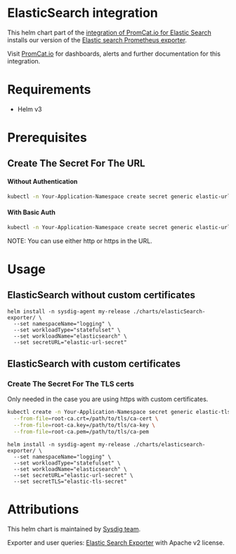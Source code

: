 # ElasticSearch integration
This helm chart part of the [integration of PromCat.io for Elastic Search](https://promcat.io/apps/elasticsearch) installs our version of the [Elastic search Prometheus exporter](https://github.com/prometheus-community/elasticsearch_exporter).

Visit [PromCat.io](https://promcat.io/apps/elasticsearch) for dashboards, alerts and further documentation for this integration. 

# Requirements
* Helm v3

# Prerequisites
## Create The Secret For The URL
#### Without Authentication
```sh
kubectl -n Your-Application-Namespace create secret generic elastic-url-secret --from-literal=url='http://SERVICE:PORT'
```

#### With Basic Auth
```sh
kubectl -n Your-Application-Namespace create secret generic elastic-url-secret --from-literal=url='https://USERNAME:PASSWORD@SERVICE:PORT'
```
NOTE: You can use either http or https in the URL.

# Usage
## ElasticSearch without custom certificates
```
helm install -n sysdig-agent my-release ./charts/elasticSearch-exporter/ \
  --set namespaceName="logging" \
  --set workloadType="statefulset" \
  --set workloadName="elasticsearch" \
  --set secretURL="elastic-url-secret"
```
## ElasticSearch with custom certificates
### Create The Secret For The TLS certs
Only needed in the case you are using https with custom certificates.
```sh
kubectl create -n Your-Application-Namespace secret generic elastic-tls-secret \
  --from-file=root-ca.crt=/path/to/tls/ca-cert \
  --from-file=root-ca.key=/path/to/tls/ca-key \
  --from-file=root-ca.pem=/path/to/tls/ca-pem
```
```
helm install -n sysdig-agent my-release ./charts/elasticsearch-exporter/ \
  --set namespaceName="logging" \
  --set workloadType="statefulset" \
  --set workloadName="elasticsearch" \
  --set secretURL="elastic-url-secret" \
  --set secretTLS="elastic-tls-secret"
```

# Attributions
This helm chart is maintained by [Sysdig team](https://sysdig.com/).

Exporter and user queries: [Elastic Search Exporter](https://github.com/prometheus-community/elasticsearch_exporter) with Apache v2 license. 